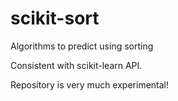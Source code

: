# scikit-sort
Algorithms to predict using sorting

Consistent with scikit-learn API.

Repository is very much experimental!
